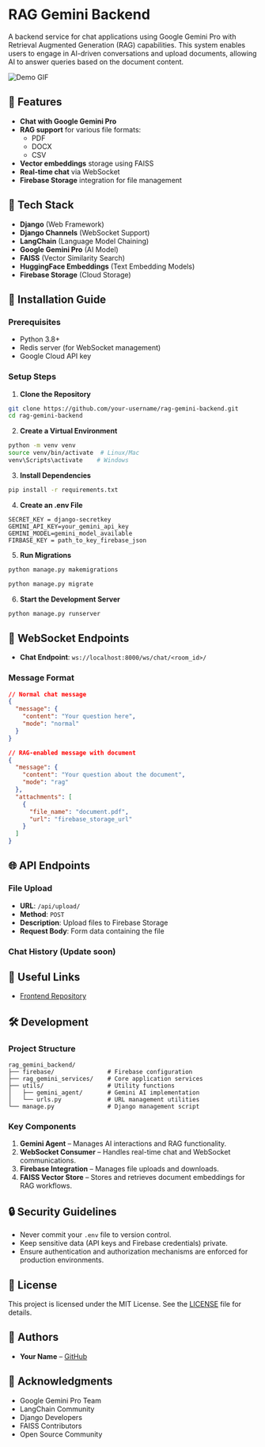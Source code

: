 # RAG Gemini Backend

A backend service for chat applications using Google Gemini Pro with Retrieval Augmented Generation (RAG) capabilities. This system enables users to engage in AI-driven conversations and upload documents, allowing AI to answer queries based on the document content.

![Demo GIF](demo.gif)

## 🌟 Features

- **Chat with Google Gemini Pro**
- **RAG support** for various file formats:
  - PDF
  - DOCX
  - CSV
- **Vector embeddings** storage using FAISS
- **Real-time chat** via WebSocket
- **Firebase Storage** integration for file management

## 🔧 Tech Stack

- **Django** (Web Framework)
- **Django Channels** (WebSocket Support)
- **LangChain** (Language Model Chaining)
- **Google Gemini Pro** (AI Model)
- **FAISS** (Vector Similarity Search)
- **HuggingFace Embeddings** (Text Embedding Models)
- **Firebase Storage** (Cloud Storage)

## 🚀 Installation Guide

### Prerequisites

- Python 3.8+
- Redis server (for WebSocket management)
- Google Cloud API key

### Setup Steps

1. **Clone the Repository**
```bash
git clone https://github.com/your-username/rag-gemini-backend.git
cd rag-gemini-backend
```

2. **Create a Virtual Environment**
```bash
python -m venv venv
source venv/bin/activate  # Linux/Mac
venv\Scripts\activate    # Windows
```

3. **Install Dependencies**
```bash
pip install -r requirements.txt
```

4. **Create an .env File**
```env
SECRET_KEY = django-secretkey
GEMINI_API_KEY=your_gemini_api_key
GEMINI_MODEL=gemini_model_available
FIRBASE_KEY = path_to_key_firebase_json
```

5. **Run Migrations**
```bash
python manage.py makemigrations
```
```bash
python manage.py migrate
```

6. **Start the Development Server**
```bash
python manage.py runserver
```

## 🔌 WebSocket Endpoints

- **Chat Endpoint**: `ws://localhost:8000/ws/chat/<room_id>/`

### Message Format
```json
// Normal chat message
{
  "message": {
    "content": "Your question here",
    "mode": "normal"
  }
}

// RAG-enabled message with document
{
  "message": {
    "content": "Your question about the document",
    "mode": "rag"
  },
  "attachments": [
    {
      "file_name": "document.pdf",
      "url": "firebase_storage_url"
    }
  ]
}
```

## 🌐 API Endpoints

### File Upload
- **URL**: `/api/upload/`
- **Method**: `POST`
- **Description**: Upload files to Firebase Storage
- **Request Body**: Form data containing the file

### Chat History (Update soon)

## 🔗 Useful Links

- [Frontend Repository](https://github.com/nate-q-136/RAG-GEMINI-FE.git)

## 🛠️ Development

### Project Structure
```
rag_gemini_backend/
├── firebase/               # Firebase configuration
├── rag_gemini_services/    # Core application services
├── utils/                  # Utility functions
│   ├── gemini_agent/       # Gemini AI implementation
│   └── urls.py             # URL management utilities
└── manage.py               # Django management script
```

### Key Components

1. **Gemini Agent** – Manages AI interactions and RAG functionality.
2. **WebSocket Consumer** – Handles real-time chat and WebSocket communications.
3. **Firebase Integration** – Manages file uploads and downloads.
4. **FAISS Vector Store** – Stores and retrieves document embeddings for RAG workflows.

## 🔒 Security Guidelines

- Never commit your `.env` file to version control.
- Keep sensitive data (API keys and Firebase credentials) private.
- Ensure authentication and authorization mechanisms are enforced for production environments.

## 📄 License

This project is licensed under the MIT License. See the [LICENSE](LICENSE) file for details.

## 👥 Authors

- **Your Name** – [GitHub](https://github.com/your-username)

## 🙏 Acknowledgments

- Google Gemini Pro Team
- LangChain Community
- Django Developers
- FAISS Contributors
- Open Source Community

